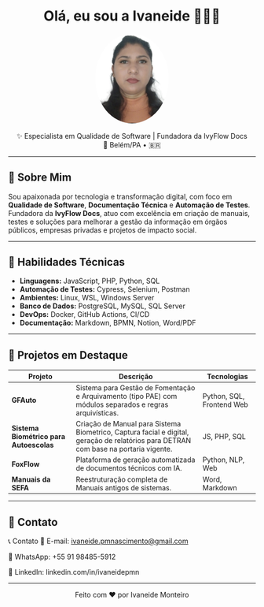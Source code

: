 <h1 align="center">Olá, eu sou a Ivaneide 👩🏽‍💻</h1>

<p align="center">
 <img src="iv.jpg" width="150" style="border-radius: 50%;" alt="Foto de Ivaneide Pires">
</p>

<p align="center">
  ✨ Especialista em Qualidade de Software | Fundadora da IvyFlow Docs  
  <br/>
  📍 Belém/PA • 🇧🇷  
</p>

---

## 🧩 Sobre Mim

Sou apaixonada por tecnologia e transformação digital, com foco em **Qualidade de Software**, **Documentação Técnica** e **Automação de Testes**. Fundadora da **IvyFlow Docs**, atuo com excelência em criação de manuais, testes e soluções para melhorar a gestão da informação em órgãos públicos, empresas privadas e projetos de impacto social.

---

## 🚀 Habilidades Técnicas

- **Linguagens:** JavaScript, PHP, Python, SQL
- **Automação de Testes:** Cypress, Selenium, Postman
- **Ambientes:** Linux, WSL, Windows Server
- **Banco de Dados:** PostgreSQL, MySQL, SQL Server
- **DevOps:** Docker, GitHub Actions, CI/CD
- **Documentação:** Markdown, BPMN, Notion, Word/PDF

---

## 📌 Projetos em Destaque

| Projeto | Descrição | Tecnologias |
|--------|-----------|-------------|
| **GFAuto** | Sistema para Gestão de Fomentação e Arquivamento (tipo PAE) com módulos separados e regras arquivísticas. | Python, SQL, Frontend Web |
| **Sistema Biométrico para Autoescolas** | Criação de Manual para Sistema Biometrico, Captura facial e digital, geração de relatórios para DETRAN com base na portaria vigente. | JS, PHP, SQL |
| **FoxFlow** | Plataforma de geração automatizada de documentos técnicos com IA. | Python, NLP, Web |
| **Manuais da SEFA** | Reestruturação completa de Manuais antigos de sistemas. | Word, Markdown |

---

## 💬 Contato

📞 Contato
📧 E-mail: ivaneide.pmnascimento@gmail.com

📱 WhatsApp: +55 91 98485-5912

💼 LinkedIn: linkedin.com/in/ivaneidepmn


---

<p align="center">
  Feito com ❤️ por Ivaneide Monteiro
</p>
